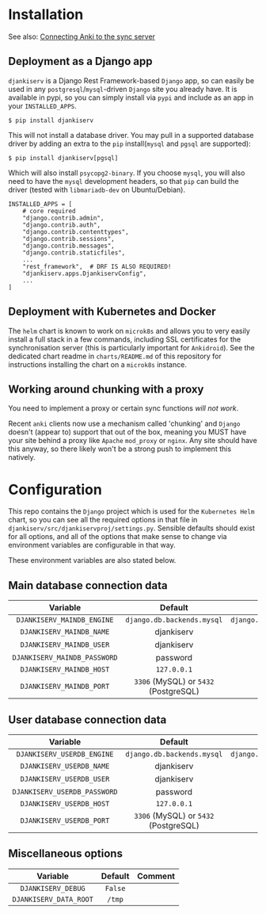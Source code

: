 # Installation

See also: [Connecting Anki to the sync server](ConnectingAnki.md)

## Deployment as a Django app

`djankiserv` is a Django Rest Framework-based `Django` app, so can easily be used in any `postgresql`/`mysql`-driven `Django` site you already have. It is available in pypi, so you can simply install via `pypi` and include as an app in your `INSTALLED_APPS`.

```
$ pip install djankiserv
```
This will not install a database driver. You may pull in a supported database driver by adding an extra to the `pip` install(`mysql` and `pgsql` are supported):
```
$ pip install djankiserv[pgsql]
```
Which will also install `psycopg2-binary`. If you choose `mysql`, you will also need to have the `mysql` development headers, so that `pip` can build the driver (tested with `libmariadb-dev` on Ubuntu/Debian).

```
INSTALLED_APPS = [
    # core required
    "django.contrib.admin",
    "django.contrib.auth",
    "django.contrib.contenttypes",
    "django.contrib.sessions",
    "django.contrib.messages",
    "django.contrib.staticfiles",
    ...
    "rest_framework",  # DRF IS ALSO REQUIRED!
    "djankiserv.apps.DjankiservConfig",
    ...
]
```

## Deployment with Kubernetes and Docker

The `helm` chart is known to work on `microk8s` and allows you to very easily install a full stack in a few commands, including SSL certificates for the synchronisation server (this is particularly important for `Ankidroid`). See the dedicated chart readme in `charts/README.md` of this repository for instructions installing the chart on a `microk8s` instance.

## Working around chunking with a proxy

You need to implement a proxy or certain sync functions *will not work*.

Recent `anki` clients now use a mechanism called 'chunking' and `Django` doesn't (appear to) support that out of the box, meaning you MUST have your site behind a proxy like `Apache` `mod_proxy` or `nginx`. Any site should have this anyway, so there likely won't be a strong push to implement this natively.

# Configuration

This repo contains the `Django` project which is used for the `Kubernetes Helm` chart, so you can see all the required options in that file in `djankiserv/src/djankiservproj/settings.py`. Sensible defaults should exist for all options, and all of the options that make sense to change via environment variables are configurable in that way.

These environment variables are also stated below.

## Main database connection data

| Variable                     | Default                    | Comment            |
|:----------------------------:|:--------------------------:|--------------------|
| `DJANKISERV_MAINDB_ENGINE`   | `django.db.backends.mysql` | `django.db.backends.postgresql` |
| `DJANKISERV_MAINDB_NAME`     | djankiserv	||
| `DJANKISERV_MAINDB_USER`     | djankiserv ||
| `DJANKISERV_MAINDB_PASSWORD` | password ||
| `DJANKISERV_MAINDB_HOST`     | `127.0.0.1` ||
| `DJANKISERV_MAINDB_PORT`     | `3306` (MySQL) or `5432` (PostgreSQL) ||

## User database connection data

| Variable                     | Default                    | Comment            |
|:----------------------------:|:--------------------------:|--------------------|
| `DJANKISERV_USERDB_ENGINE`   | `django.db.backends.mysql` | `django.db.backends.postgresql` |
| `DJANKISERV_USERDB_NAME`     | djankiserv	||
| `DJANKISERV_USERDB_USER`     | djankiserv ||
| `DJANKISERV_USERDB_PASSWORD` | password ||
| `DJANKISERV_USERDB_HOST`     | `127.0.0.1` ||
| `DJANKISERV_USERDB_PORT`     | `3306` (MySQL) or `5432` (PostgreSQL) ||

## Miscellaneous options

| Variable                     | Default                    | Comment            |
|:----------------------------:|:--------------------------:|--------------------|
| `DJANKISERV_DEBUG`           | `False` ||
| `DJANKISERV_DATA_ROOT`       | `/tmp` ||
